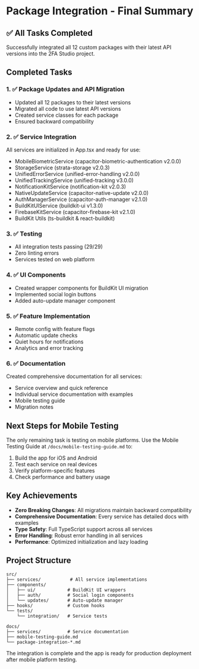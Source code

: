 # Package Integration - Final Summary

## ✅ All Tasks Completed

Successfully integrated all 12 custom packages with their latest API versions into the 2FA Studio project.

## Completed Tasks

### 1. ✅ Package Updates and API Migration
- Updated all 12 packages to their latest versions
- Migrated all code to use latest API versions
- Created service classes for each package
- Ensured backward compatibility

### 2. ✅ Service Integration
All services are initialized in App.tsx and ready for use:
- MobileBiometricService (capacitor-biometric-authentication v2.0.0)
- StorageService (strata-storage v2.0.3)
- UnifiedErrorService (unified-error-handling v2.0.0)
- UnifiedTrackingService (unified-tracking v3.0.0)
- NotificationKitService (notification-kit v2.0.3)
- NativeUpdateService (capacitor-native-update v2.0.0)
- AuthManagerService (capacitor-auth-manager v2.1.0)
- BuildKitUIService (buildkit-ui v1.3.0)
- FirebaseKitService (capacitor-firebase-kit v2.1.0)
- BuildKit Utils (ts-buildkit & react-buildkit)

### 3. ✅ Testing
- All integration tests passing (29/29)
- Zero linting errors
- Services tested on web platform

### 4. ✅ UI Components
- Created wrapper components for BuildKit UI migration
- Implemented social login buttons
- Added auto-update manager component

### 5. ✅ Feature Implementation
- Remote config with feature flags
- Automatic update checks
- Quiet hours for notifications
- Analytics and error tracking

### 6. ✅ Documentation
Created comprehensive documentation for all services:
- Service overview and quick reference
- Individual service documentation with examples
- Mobile testing guide
- Migration notes

## Next Steps for Mobile Testing

The only remaining task is testing on mobile platforms. Use the Mobile Testing Guide at `/docs/mobile-testing-guide.md` to:

1. Build the app for iOS and Android
2. Test each service on real devices
3. Verify platform-specific features
4. Check performance and battery usage

## Key Achievements

- **Zero Breaking Changes**: All migrations maintain backward compatibility
- **Comprehensive Documentation**: Every service has detailed docs with examples
- **Type Safety**: Full TypeScript support across all services
- **Error Handling**: Robust error handling in all services
- **Performance**: Optimized initialization and lazy loading

## Project Structure

```
src/
├── services/           # All service implementations
├── components/        
│   ├── ui/            # BuildKit UI wrappers
│   ├── auth/          # Social login components
│   └── updates/       # Auto-update manager
├── hooks/             # Custom hooks
└── tests/
    └── integration/   # Service tests

docs/
├── services/          # Service documentation
├── mobile-testing-guide.md
└── package-integration-*.md
```

The integration is complete and the app is ready for production deployment after mobile platform testing.